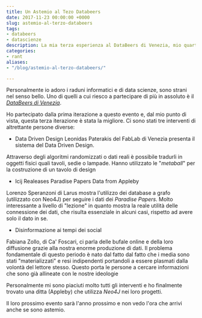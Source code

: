 ```yaml
---
title: Un Astemio al Tezo Databeers
date: 2017-11-23 00:00:00 +0000
slug: astemio-al-terzo-databeers
tags:
- databeers
- datascienze
description: La mia terza esperienza al DataBeers di Venezia, mio quarto Databeers
categories:
- rant
aliases:
- "/blog/astemio-al-terzo-databeers/"

---
```

Personalmente io adoro i raduni informatici e di data scienze, sono strani nel senso bello. Uno di quelli a cui riesco a partecipare di più in assoluto è il _*[DataBeers di Venezia](https://databeersvce.tumblr.com)*_. 


Ho partecipato dalla prima iterazione a questo evento e, dal mio punto di vista, questa terza iterazione è stata la migliore. 
Ci sono stati tre interventi di altrettante persone diverse:

* Data Driven Design
Leonidas Paterakis del FabLab di Venezia presenta il sistema del Data Driven Design.

Attraverso degli algoritmi randomizzati o dati reali è possibile tradurli in oggetti fisici quali tavoli, sedie o lampade. 
Hanno utilizzato le "_metaball_" per la costruzione di un tavolo di design

* Icij Realeases Paradise Papers Data from Appleby

Lorenzo Speranzoni di Larus mostra l'utilizzo dei database a grafo (utilizzato con Neo4J) per seguire i dati dei _Paradise Papers_.
Molto interessante a livello di "lezione" in quanto mostra la reale utilità delle connessione dei dati, che risulta essenziale in alcuni casi, rispetto ad avere solo il dato in se.

* Disinformazione ai tempi dei social

Fabiana Zollo, di Ca' Foscari, ci parla delle bufale online e della loro diffusione grazie alla nostra enorme produzione di dati. 
Il problema fondamentale di questo periodo è nato dal fatto dal fatto che i media sono stati "materializzati" e resi indipendenti portandoli a essere plasmati dalla volontà del lettore stesso. Questo porta le persone a cercare informazioni che sono già allineate con le nostre ideologie


Personalmente mi sono piaciuti molto tutti gli interventi e ho finalmente trovato una ditta (Appleby) che utilizza _Neo4J_ nei loro progetti. 

Il loro prossimo evento sarà l'anno prossimo e non vedo l'ora che arrivi anche se sono astemio.
